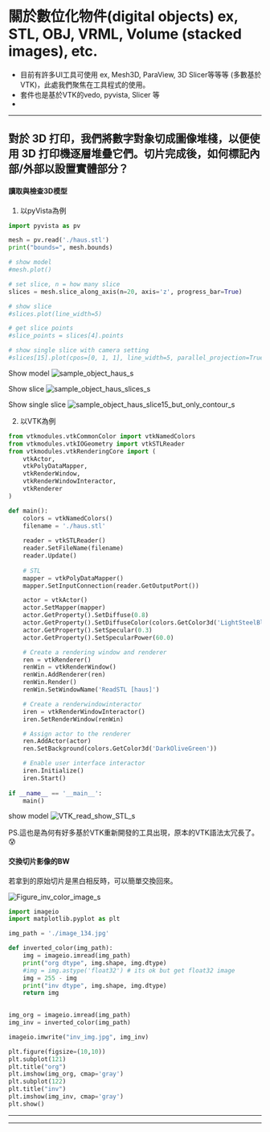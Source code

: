 # 關於數位化物件(digital objects) ex, STL, OBJ, VRML, Volume (stacked images), etc.
 * 目前有許多UI工具可使用 ex, Mesh3D, ParaView, 3D Slicer等等等 (多數基於VTK)，此處我們聚焦在工具程式的使用。
 * 套件也是基於VTK的vedo, pyvista, Slicer 等
 * 
* * *
## 對於 3D 打印，我們將數字對象切成圖像堆棧，以便使用 3D 打印機逐層堆疊它們。切片完成後，如何標記內部/外部以設置實體部分？ 
 
#### 讀取與檢查3D模型

1. 以pyVista為例

```Python
import pyvista as pv

mesh = pv.read('./haus.stl') 
print("bounds=", mesh.bounds) 

# show model
#mesh.plot()

# set slice, n = how many slice
slices = mesh.slice_along_axis(n=20, axis='z', progress_bar=True) 

# show slice
#slices.plot(line_width=5)

# get slice points
#slice_points = slices[4].points 

# show single slice with camera setting
#slices[15].plot(cpos=[0, 1, 1], line_width=5, parallel_projection=True,)

```

Show model
![sample_object_haus_s](https://user-images.githubusercontent.com/18000764/216750189-353560ab-2bb3-4aa2-9a12-755276bea61f.jpg)



Show slice
![sample_object_haus_slices_s](https://user-images.githubusercontent.com/18000764/216743709-b813f911-c822-43f4-b12f-ffdc3875c6d9.jpg)


Show single slice
![sample_object_haus_slice15_but_only_contour_s](https://user-images.githubusercontent.com/18000764/216743747-923aae0a-256a-4843-9be6-eb046a800df1.jpg)




2. 以VTK為例

```Python
from vtkmodules.vtkCommonColor import vtkNamedColors
from vtkmodules.vtkIOGeometry import vtkSTLReader
from vtkmodules.vtkRenderingCore import (
    vtkActor,
    vtkPolyDataMapper,
    vtkRenderWindow,
    vtkRenderWindowInteractor,
    vtkRenderer
)

def main():
    colors = vtkNamedColors() 
    filename = './haus.stl'
  
    reader = vtkSTLReader()
    reader.SetFileName(filename)
    reader.Update()
    
    # STL
    mapper = vtkPolyDataMapper()
    mapper.SetInputConnection(reader.GetOutputPort())

    actor = vtkActor()
    actor.SetMapper(mapper)
    actor.GetProperty().SetDiffuse(0.8)
    actor.GetProperty().SetDiffuseColor(colors.GetColor3d('LightSteelBlue'))
    actor.GetProperty().SetSpecular(0.3)
    actor.GetProperty().SetSpecularPower(60.0)

    # Create a rendering window and renderer
    ren = vtkRenderer()
    renWin = vtkRenderWindow()
    renWin.AddRenderer(ren)
    renWin.Render()
    renWin.SetWindowName('ReadSTL [haus]')

    # Create a renderwindowinteractor
    iren = vtkRenderWindowInteractor()
    iren.SetRenderWindow(renWin)

    # Assign actor to the renderer
    ren.AddActor(actor)
    ren.SetBackground(colors.GetColor3d('DarkOliveGreen'))

    # Enable user interface interactor
    iren.Initialize()
    iren.Start()    
    
if __name__ == '__main__':
    main()
```

show model
![VTK_read_show_STL_s](https://user-images.githubusercontent.com/18000764/216752118-45e60be1-c9f8-4d0f-9a0d-a0de0ff2edd0.jpg)

PS.這也是為何有好多基於VTK重新開發的工具出現，原本的VTK語法太冗長了。😰

 
 
 
#### 交換切片影像的BW
若拿到的原始切片是黑白相反時，可以簡單交換回來。

![Figure_inv_color_image_s](https://user-images.githubusercontent.com/18000764/216742696-05ded5d7-d336-45c4-a95b-31916acdee29.jpg)

```Python
import imageio
import matplotlib.pyplot as plt

img_path = './image_134.jpg'

def inverted_color(img_path):
    img = imageio.imread(img_path)
    print("org dtype", img.shape, img.dtype)
    #img = img.astype('float32') # its ok but get float32 image
    img = 255 - img
    print("inv dtype", img.shape, img.dtype)
    return img
    

img_org = imageio.imread(img_path)
img_inv = inverted_color(img_path)

imageio.imwrite("inv_img.jpg", img_inv)

plt.figure(figsize=(10,10))
plt.subplot(121)
plt.title("org")
plt.imshow(img_org, cmap='gray')
plt.subplot(122)
plt.title("inv")
plt.imshow(img_inv, cmap='gray')
plt.show()
```
 
* * *
  
  
  
  
* * *
